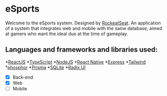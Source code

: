 # eSports

Welcome to the eSports system.
Designed by [RockeatSeat](https://www.rocketseat.com.br/). An application of a system that integrates web and mobile with the same database, aimed at gamers who want the ideal duo at the time of gameplay.

## Languages and frameworks and libraries used:
*[ReactJS](https://pt-br.reactjs.org/)
*[TypeScript](https://www.typescriptlang.org/)
*[NodeJS](https://nodejs.org/en/)
*[React Native](https://reactnative.dev/)
*[Express](https://expressjs.com/pt-br/)
*[Tailwind](https://tailwindcss.com/) 
*[phosphor](https://phosphoricons.com/)
*[Prisma](https://www.prisma.io/)
*[SQLite](https://www.sqlite.org/index.html)
*[Radix UI](https://www.radix-ui.com/)

 - [X] Back-end
 - [X] Web
 - [ ] Mobile
